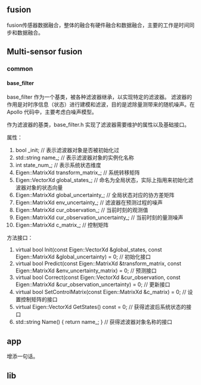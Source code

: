<a name="fusion_module" />

## fusion
fusion传感器数据融合，整体的融合有硬件融合和数据融合，主要的工作是时间同步和数据融合。

## Multi-sensor fusion

### common
#### base_filter
base_filter 作为一个基类，被各种滤波器继承，以实现特定的滤波器。
滤波器的作用是对时序信息（状态）进行建模和滤波，目的是滤除量测带来的随机噪声。在 Apollo 代码中，主要考虑白噪声模型。

作为滤波器的基类，base_filter.h 实现了滤波器需要维护的属性以及基础接口。

属性：
1. bool _init; // 表示滤波器对象是否被初始化过
2. std::string name_; // 表示滤波器对象的实例化名称
3. int state_num_; // 表示系统状态维度
4. Eigen::MatrixXd transform_matrix_; // 系统转移矩阵
5. Eigen::VectorXd global_states_; // 命名为全局状态，实际上指用来初始化滤波器对象的状态向量
6. Eigen::MatrixXd global_uncertainty_; // 全局状态对应的协方差矩阵
7. Eigen::MatrixXd env_uncertainty_; // 滤波器在预测过程的噪声
8. Eigen::MatrixXd cur_observation_; // 当前时刻的观测值
9. Eigen::MatrixXd cur_observation_uncertainty_; // 当前时刻的量测噪声
10. Eigen::MatrixXd c_matrix_; // 控制矩阵

方法接口：
1. virtual bool Init(const Eigen::VectorXd &global_states,
                    const Eigen::MatrixXd &global_uncertainty) = 0; // 初始化接口
2. virtual bool Predict(const Eigen::MatrixXd &transform_matrix,
                       const Eigen::MatrixXd &env_uncertainty_matrix) = 0; // 预测接口
3. virtual bool Correct(const Eigen::VectorXd &cur_observation,
                       const Eigen::MatrixXd &cur_observation_uncertainty) = 0; // 更新接口
4. virtual bool SetControlMatrix(const Eigen::MatrixXd &c_matrix) = 0; // 设置控制矩阵的接口
5. virtual Eigen::VectorXd GetStates() const = 0; // 获得滤波后系统状态的接口
6. std::string Name() { return name_; } // 获得滤波器对象名称的接口

## app
增添一句话。
## lib

